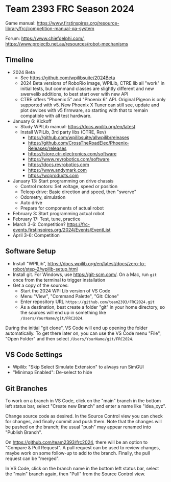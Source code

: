 Team 2393 FRC Season 2024
=========================

Game manual: https://www.firstinspires.org/resource-library/frc/competition-manual-qa-system

Forum: https://www.chiefdelphi.com/, https://www.projectb.net.au/resources/robot-mechanisms

Timeline
--------

* 2024 Beta
  - See https://github.com/wpilibsuite/2024Beta
  - 2024 Beta versions of RoboRio image, WPILib, CTRE lib all "work" in initial tests,
    but command classes are slightly different and new swervelib additions,
    to best start over with new API
  - CTRE offers "Phoenix 5" and "Phoenix 6" API.
    Original Pigeon is only supported with v5.
    New Phoenix X Tuner can still see, update and plot devices with v5 firmware,
    so starting with that to remain compatible with all test hardware.
* January 6: Kickoff
  - Study WPILib manual: https://docs.wpilib.org/en/latest
  - Install WPILib, 3rd party libs (CTRE, Rev)
    + https://github.com/wpilibsuite/allwpilib/releases
    + https://github.com/CrossTheRoadElec/Phoenix-Releases/releases
    + https://store.ctr-electronics.com/software
    + https://www.revrobotics.com/software
    + https://docs.revrobotics.com
    + https://www.andymark.com
    + https://wcproducts.com
* January 13: Start programming on drive chassis
  - Control motors: Set voltage, speed or position
  - Teleop drive: Basic direction and speed, then "swerve"
  - Odometry, simulation
  - Auto drive
  - Prepare for components of actual robot
* February 3: Start programming actual robot
* February 17: Test, tune, practice
* March 3-6: Competition? https://frc-events.firstinspires.org/2024/Events/EventList
* April 3-6: Competition


Software Setup
--------------

 * Install "WPILib", https://docs.wpilib.org/en/latest/docs/zero-to-robot/step-2/wpilib-setup.html
 * Install git. For Windows, use https://git-scm.com/. On a Mac, run `git` once from the terminal to trigger installation
 * Get a copy of the sources:
   * Start the 2024 WPI Lib version of VS Code
   * Menu "View", "Command Palette", "Git: Clone"
   * Enter repository URL `https://github.com/team2393/FRC2024.git`
   * As a destination, best create a folder "git" in your home directory,
     so the sources will end up in something like `/Users/YourName/git/FRC2024`.

During the initial "git clone", VS Code will end up opening the folder automatically.
To get there later on, you can use the VS Code menu "File", "Open Folder" and then select
`/Users/YourName/git/FRC2024`.


VS Code Settings
----------------

 * Wpilib: "Skip Select Simulate Extension" to always run SimGUI
 * "Minimap Enabled": De-select to hide

Git Branches
------------

To work on a branch in VS Code, click on the "main" branch in the bottom left status bar, 
select "Create new Branch" and enter a name like "idea_xyz".

Change source code as desired.
In the Source Control view you can check for changes, and finally commit and push them.
Note that the changes will be pushed on the branch; the usual "push" may appear
renamed into "Publish Branch".

On https://github.com/team2393/frc2024, there will be an option to "Compare & Pull Request".
A pull request can be used to review changes, maybe work on some follow-up to add to the branch.
Finally, the pull request can be "merged".

In VS Code, click on the branch name in the bottom left status bar,
select the "main" branch again, then "Pull" from the Source Control view.

